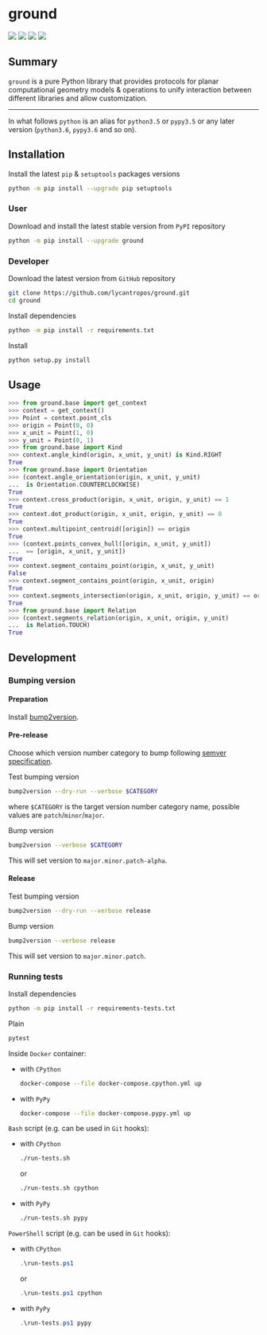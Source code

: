 ground
======

[![](https://dev.azure.com/lycantropos/ground/_apis/build/status/lycantropos.ground?branchName=master)](https://dev.azure.com/lycantropos/ground/_build/latest?definitionId=33&branchName=master "Azure Pipelines")
[![](https://codecov.io/gh/lycantropos/ground/branch/master/graph/badge.svg)](https://codecov.io/gh/lycantropos/ground "Codecov")
[![](https://img.shields.io/github/license/lycantropos/ground.svg)](https://github.com/lycantropos/ground/blob/master/LICENSE "License")
[![](https://badge.fury.io/py/ground.svg)](https://badge.fury.io/py/ground "PyPI")

Summary
-------

`ground` is a pure Python library that provides protocols
for planar computational geometry models & operations
to unify interaction between different libraries
and allow customization.

---

In what follows `python` is an alias for `python3.5` or `pypy3.5`
or any later version (`python3.6`, `pypy3.6` and so on).

Installation
------------

Install the latest `pip` & `setuptools` packages versions
```bash
python -m pip install --upgrade pip setuptools
```

### User

Download and install the latest stable version from `PyPI` repository
```bash
python -m pip install --upgrade ground
```

### Developer

Download the latest version from `GitHub` repository
```bash
git clone https://github.com/lycantropos/ground.git
cd ground
```

Install dependencies
```bash
python -m pip install -r requirements.txt
```

Install
```bash
python setup.py install
```

Usage
-----
```python
>>> from ground.base import get_context
>>> context = get_context()
>>> Point = context.point_cls
>>> origin = Point(0, 0)
>>> x_unit = Point(1, 0)
>>> y_unit = Point(0, 1)
>>> from ground.base import Kind
>>> context.angle_kind(origin, x_unit, y_unit) is Kind.RIGHT
True
>>> from ground.base import Orientation
>>> (context.angle_orientation(origin, x_unit, y_unit)
...  is Orientation.COUNTERCLOCKWISE)
True
>>> context.cross_product(origin, x_unit, origin, y_unit) == 1
True
>>> context.dot_product(origin, x_unit, origin, y_unit) == 0
True
>>> context.multipoint_centroid([origin]) == origin
True
>>> (context.points_convex_hull([origin, x_unit, y_unit])
...  == [origin, x_unit, y_unit])
True
>>> context.segment_contains_point(origin, x_unit, y_unit)
False
>>> context.segment_contains_point(origin, x_unit, origin)
True
>>> context.segments_intersection(origin, x_unit, origin, y_unit) == origin
True
>>> from ground.base import Relation
>>> (context.segments_relation(origin, x_unit, origin, y_unit)
...  is Relation.TOUCH)
True

```

Development
-----------

### Bumping version

#### Preparation

Install
[bump2version](https://github.com/c4urself/bump2version#installation).

#### Pre-release

Choose which version number category to bump following [semver
specification](http://semver.org/).

Test bumping version
```bash
bump2version --dry-run --verbose $CATEGORY
```

where `$CATEGORY` is the target version number category name, possible
values are `patch`/`minor`/`major`.

Bump version
```bash
bump2version --verbose $CATEGORY
```

This will set version to `major.minor.patch-alpha`. 

#### Release

Test bumping version
```bash
bump2version --dry-run --verbose release
```

Bump version
```bash
bump2version --verbose release
```

This will set version to `major.minor.patch`.

### Running tests

Install dependencies
```bash
python -m pip install -r requirements-tests.txt
```

Plain
```bash
pytest
```

Inside `Docker` container:
- with `CPython`
  ```bash
  docker-compose --file docker-compose.cpython.yml up
  ```
- with `PyPy`
  ```bash
  docker-compose --file docker-compose.pypy.yml up
  ```

`Bash` script (e.g. can be used in `Git` hooks):
- with `CPython`
  ```bash
  ./run-tests.sh
  ```
  or
  ```bash
  ./run-tests.sh cpython
  ```

- with `PyPy`
  ```bash
  ./run-tests.sh pypy
  ```

`PowerShell` script (e.g. can be used in `Git` hooks):
- with `CPython`
  ```powershell
  .\run-tests.ps1
  ```
  or
  ```powershell
  .\run-tests.ps1 cpython
  ```
- with `PyPy`
  ```powershell
  .\run-tests.ps1 pypy
  ```
